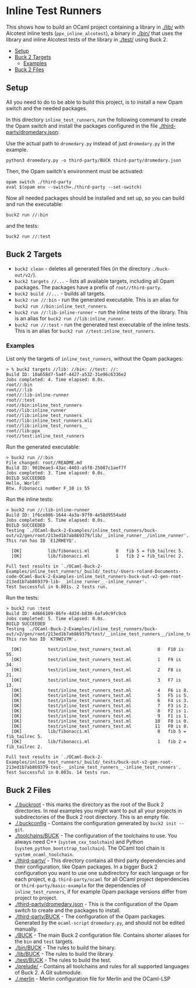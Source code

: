 # Inline Test Runners

This shows how to build an OCaml project containing a library in [./lib/](./lib/) with Alcotest inline tests (`ppx_inline_alcotest`), a binary in [./bin/](./bin/) that uses the library and inline Alcotest tests of the library in [./test/](./test/) using Buck 2.

- [Setup](#setup)
- [Buck 2 Targets](#buck-2-targets)
  - [Examples](#examples)
- [Buck 2 Files](#buck-2-files)

## Setup

All you need to do to be able to build this project, is to install a new Opam switch and the needed packages.

In this directory `inline_test_runners`, run the following command to create the Opam switch and install the packages configured in the file [./third-party/dromedary.json](./third-party/dromedary.json):

Use the actual path to `dromedary.py` instead of just `dromedary.py` in the example.

```text
python3 dromedary.py -o third-party/BUCK third-party/dromedary.json
```

Then, the Opam switch's environment must be activated:

```text
opam switch ./third-party
eval $(opam env --switch=./third-party --set-switch)
```

Now all needed packages should be installed and set up, so you can build and run the executable:

```text
buck2 run //:bin
```

and the tests:

```text
buck2 run //:test
```

## Buck 2 Targets

- `buck2 clean` - deletes all generated files (in the directory `./buck-out/v2/`).
- `buck2 targets //...` - lists all available targets, including all Opam packages. The packages have a prefix of `root//third-party`.
- `buck2 build //...` - builds all targets.
- `buck2 run //:bin` - run the generated executable. This is an alias for `buck2 run //bin:inline_test_runners`.
- `buck2 run //:lib-inline-runner` - run the inline tests of the library. This is an alias for `buck2 run //lib:inline_runner`.
- `buck2 run //:test` - run the generated test executable of the inline tests. This is an alias for `buck2 run //test:inline_test_runners`.

### Examples

List only the targets of `inline_test_runners`, without the Opam packages:

```text
> % buck2 targets //lib: //bin: //test: //:
Build ID: 10a658d7-5a4f-4427-a532-31e96c6336e2
Jobs completed: 4. Time elapsed: 0.0s.
root//:bin
root//:lib
root//:lib-inline-runner
root//:test
root//bin:inline_test_runners
root//lib:inline_runner
root//lib:inline_test_runners
root//lib:inline_test_runners.mli
root//lib:inline_test_runners__
root//lib:ppx
root//test:inline_test_runners
```

Run the generated executable:

```text
> buck2 run //:bin
File changed: root//README.md
Build ID: 9010eae3-43ac-4403-a5f8-25087c1aef7f
Jobs completed: 3. Time elapsed: 0.0s.
BUILD SUCCEEDED
Hello, World!
Btw. Fibonacci number F_10 is 55
```

Run the inline tests:

```text
> buck2 run //:lib-inline-runner
Build ID: 1f6ce806-1644-4a3a-97f0-4e58d9554add
Jobs completed: 5. Time elapsed: 0.0s.
BUILD SUCCEEDED
Testing `./OCaml-Buck-2-Examples/inline_test_runners/buck-out/v2/gen/root/213ed1b7ab869379/lib/__inline_runner__/inline_runner'.
This run has ID `E12RHEYQ'.

  [OK]          lib/fibonacci.ml          0   fib 5 = fib_tailrec 5.
  [OK]          lib/fibonacci.ml          1   fib 2 = fib_tailrec 2.

Full test results in `./OCaml-Buck-2-Examples/inline_test_runners/_build/_tests/-Users-roland-Documents-code-OCaml-Buck-2-Examples-inline_test_runners-buck-out-v2-gen-root-213ed1b7ab869379-lib-__inline_runner__-inline_runner'.
Test Successful in 0.001s. 2 tests run.
```

Run the tests:

```text
> buck2 run :test
Build ID: 4d666109-86fe-4d2d-b830-6afa9c9fc9cb
Jobs completed: 5. Time elapsed: 0.0s.
BUILD SUCCEEDED
Testing `./OCaml-Buck-2-Examples/inline_test_runners/buck-out/v2/gen/root/213ed1b7ab869379/test/__inline_test_runners__/inline_test_runners'.
This run has ID `K79WIV7M'.

  [OK]          test/inline_test_runners_test.ml          0   F10 is 55.
  [OK]          test/inline_test_runners_test.ml          1   F9 is 34.
  [OK]          test/inline_test_runners_test.ml          2   F8 is 21.
  [OK]          test/inline_test_runners_test.ml          3   F7 is 13.
  [OK]          test/inline_test_runners_test.ml          4   F6 is 8.
  [OK]          test/inline_test_runners_test.ml          5   F5 is 5.
  [OK]          test/inline_test_runners_test.ml          6   F4 is 3.
  [OK]          test/inline_test_runners_test.ml          7   F3 is 2.
  [OK]          test/inline_test_runners_test.ml          8   F2 is 1.
  [OK]          test/inline_test_runners_test.ml          9   F1 is 1.
  [OK]          test/inline_test_runners_test.ml         10   F0 is 0.
  [OK]          test/inline_test_runners_test.ml         11   F0 is 0.
  [OK]          lib/fibonacci.ml                          0   fib 5 = fib_tailrec 5.
  [OK]          lib/fibonacci.ml                          1   fib 2 = fib_tailrec 2.

Full test results in `./OCaml-Buck-2-Examples/inline_test_runners/_build/_tests/buck-out-v2-gen-root-213ed1b7ab869379-test-__inline_test_runners__-inline_test_runners'.
Test Successful in 0.003s. 14 tests run.
```

## Buck 2 Files

- [./.buckroot](./.buckroot) - this marks the directory as the root of the Buck 2 directories. In real examples you might want to put all your projects in subdirectories of the Buck 2 root directory. This is an empty file.
- [./.buckconfig](./.buckconfig) - Contains the configuration generated by `buck2 init --git`.
- [./toolchains/BUCK](./toolchains/BUCK) - The configuration of the toolchains to use. You always need C++ (`system_cxx_toolchain`) and  Python (`system_python_bootstrap_toolchain`). The OCaml tool chain is `system_ocaml_toolchain`.
- [./third-party/](./third-party/) - This directory contains all third party dependencies and their configuration, like Opam packages. In a bigger Buck 2 configuration you want to use one subdirectory for each language or for each project, e.g. `third-party/ocaml` for all OCaml project dependencies or `third-party/basic-example` for the dependencies of `inline_test_runners`, if for example Opam package versions differ from project to project.
- [./third-party/dromedary.json](./third-party/dromedary.json) - This is the configuration of the Opam switch to create and the packages to install.
- [./third-party/BUCK](./third-party/BUCK) - The configuration of the Opam packages. Generated by the `ocaml-script` `dromedary.py`, and should not be edited manually.
- [./BUCK](./BUCK) - The main Buck 2 configuration file. Contains shorter aliases for the `bin` and `test` targets.
- [./bin/BUCK](./bin/BUCK) - The rules to build the binary.
- [./lib/BUCK](./lib/BUCK) - The rules to build the library.
- [./test/BUCK](./test/BUCK) - The rules to build the test.
- [./prelude/](./prelude/) - Contains all toolchains and rules for all supported languages of Buck 2. A Git submodule.
- [./.merlin](./.merlin) - Merlin configuration file for Merlin and the OCaml-LSP

